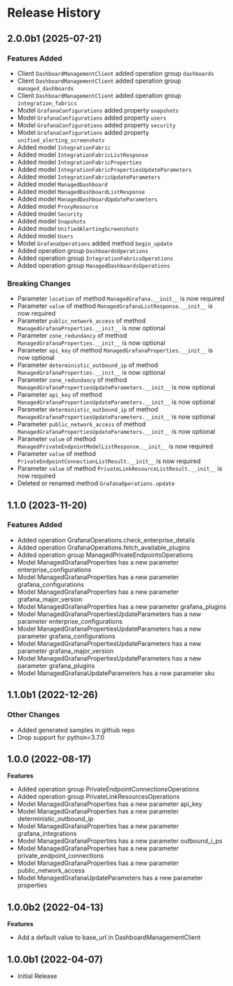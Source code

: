 # Release History

## 2.0.0b1 (2025-07-21)

### Features Added

  - Client `DashboardManagementClient` added operation group `dashboards`
  - Client `DashboardManagementClient` added operation group `managed_dashboards`
  - Client `DashboardManagementClient` added operation group `integration_fabrics`
  - Model `GrafanaConfigurations` added property `snapshots`
  - Model `GrafanaConfigurations` added property `users`
  - Model `GrafanaConfigurations` added property `security`
  - Model `GrafanaConfigurations` added property `unified_alerting_screenshots`
  - Added model `IntegrationFabric`
  - Added model `IntegrationFabricListResponse`
  - Added model `IntegrationFabricProperties`
  - Added model `IntegrationFabricPropertiesUpdateParameters`
  - Added model `IntegrationFabricUpdateParameters`
  - Added model `ManagedDashboard`
  - Added model `ManagedDashboardListResponse`
  - Added model `ManagedDashboardUpdateParameters`
  - Added model `ProxyResource`
  - Added model `Security`
  - Added model `Snapshots`
  - Added model `UnifiedAlertingScreenshots`
  - Added model `Users`
  - Model `GrafanaOperations` added method `begin_update`
  - Added operation group `DashboardsOperations`
  - Added operation group `IntegrationFabricsOperations`
  - Added operation group `ManagedDashboardsOperations`

### Breaking Changes

  - Parameter `location` of method `ManagedGrafana.__init__` is now required
  - Parameter `value` of method `ManagedGrafanaListResponse.__init__` is now required
  - Parameter `public_network_access` of method `ManagedGrafanaProperties.__init__` is now optional
  - Parameter `zone_redundancy` of method `ManagedGrafanaProperties.__init__` is now optional
  - Parameter `api_key` of method `ManagedGrafanaProperties.__init__` is now optional
  - Parameter `deterministic_outbound_ip` of method `ManagedGrafanaProperties.__init__` is now optional
  - Parameter `zone_redundancy` of method `ManagedGrafanaPropertiesUpdateParameters.__init__` is now optional
  - Parameter `api_key` of method `ManagedGrafanaPropertiesUpdateParameters.__init__` is now optional
  - Parameter `deterministic_outbound_ip` of method `ManagedGrafanaPropertiesUpdateParameters.__init__` is now optional
  - Parameter `public_network_access` of method `ManagedGrafanaPropertiesUpdateParameters.__init__` is now optional
  - Parameter `value` of method `ManagedPrivateEndpointModelListResponse.__init__` is now required
  - Parameter `value` of method `PrivateEndpointConnectionListResult.__init__` is now required
  - Parameter `value` of method `PrivateLinkResourceListResult.__init__` is now required
  - Deleted or renamed method `GrafanaOperations.update`

## 1.1.0 (2023-11-20)

### Features Added

  - Added operation GrafanaOperations.check_enterprise_details
  - Added operation GrafanaOperations.fetch_available_plugins
  - Added operation group ManagedPrivateEndpointsOperations
  - Model ManagedGrafanaProperties has a new parameter enterprise_configurations
  - Model ManagedGrafanaProperties has a new parameter grafana_configurations
  - Model ManagedGrafanaProperties has a new parameter grafana_major_version
  - Model ManagedGrafanaProperties has a new parameter grafana_plugins
  - Model ManagedGrafanaPropertiesUpdateParameters has a new parameter enterprise_configurations
  - Model ManagedGrafanaPropertiesUpdateParameters has a new parameter grafana_configurations
  - Model ManagedGrafanaPropertiesUpdateParameters has a new parameter grafana_major_version
  - Model ManagedGrafanaPropertiesUpdateParameters has a new parameter grafana_plugins
  - Model ManagedGrafanaUpdateParameters has a new parameter sku

## 1.1.0b1 (2022-12-26)

### Other Changes

  - Added generated samples in github repo
  - Drop support for python<3.7.0

## 1.0.0 (2022-08-17)

**Features**

  - Added operation group PrivateEndpointConnectionsOperations
  - Added operation group PrivateLinkResourcesOperations
  - Model ManagedGrafanaProperties has a new parameter api_key
  - Model ManagedGrafanaProperties has a new parameter deterministic_outbound_ip
  - Model ManagedGrafanaProperties has a new parameter grafana_integrations
  - Model ManagedGrafanaProperties has a new parameter outbound_i_ps
  - Model ManagedGrafanaProperties has a new parameter private_endpoint_connections
  - Model ManagedGrafanaProperties has a new parameter public_network_access
  - Model ManagedGrafanaUpdateParameters has a new parameter properties

## 1.0.0b2 (2022-04-13)

**Features**

  - Add a default value to base_url in DashboardManagementClient

## 1.0.0b1 (2022-04-07)

* Initial Release
